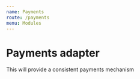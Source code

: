 ```yaml
---
name: Payments
route: /payments
menu: Modules
---
```


# Payments adapter
This will provide a consistent payments mechanism

